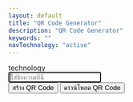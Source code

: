 ```yaml
---
layout: default
title: "QR Code Generator"
description: "QR Code Generator"
keywords: ""
navTechnology: "active"
---
```

<div class="col-md-12 mb-2">technology</div>

<script src="https://cdn.jsdelivr.net/npm/qrcodejs/qrcode.min.js"></script>
<div class="col-md-6 offset-md-3">
    <div class="form-group m-2">
        <input type="text" id="text" autofocus placeholder="ใส่ข้อความที่นี่" class="form-control">
    </div>
</div>
<div class="col-md-12 text-center">
    <button class="btn btn-success btn-lg m-1" onclick="generateQRCode()">สร้าง QR Code</button>
    <button class="btn btn-primary btn-lg m-1" onclick="downloadQRCode()">ดาวน์โหลด QR Code</button>
    <center>
        <div id="qrcode" style="margin:20px;"></div>
    </center>
</div>
<script>
    function generateQRCode() {
        const container = document.getElementById('qrcode');
        container.innerHTML = ''; // ล้างของเก่า
        const text = document.getElementById('text').value;
        new QRCode(container, {
            text: text,
            width: 256,
            height: 256,
            colorDark : "#000000",
            colorLight : "#ffffff",
            correctLevel : QRCode.CorrectLevel.H
        });
    }
    function downloadQRCode() {
        const canvas = document.querySelector('#qrcode canvas');
        if (!canvas) {
            alert("กรุณาสร้าง QR Code ก่อนดาวน์โหลด");
            return;
        }
        const border = 10;
        const qrSize = canvas.width;
        const newSize = qrSize + border * 2;
        const borderedCanvas = document.createElement('canvas');
        borderedCanvas.width = newSize;
        borderedCanvas.height = newSize;
        const ctx = borderedCanvas.getContext('2d');
        ctx.fillStyle = '#ffffff';
        ctx.fillRect(0, 0, newSize, newSize);
        ctx.drawImage(canvas, border, border);
        const link = document.createElement('a');
        link.href = borderedCanvas.toDataURL('image/png');
        link.download = 'kris-p19-qr-code.png';
        document.body.appendChild(link);
        link.click();
        document.body.removeChild(link);
    }
</script>